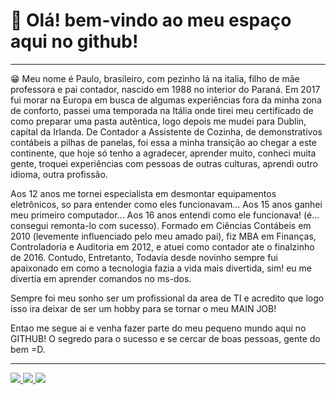 <h1>👋 Olá! bem-vindo ao meu espaço aqui no github!</h1>

<hr>

<p>😁 Meu nome é Paulo, brasileiro, com pezinho lá na italia, filho de mãe professora e pai contador, nascido em 1988 no interior do Paraná. Em 2017 fui morar na Europa em busca de algumas experiências fora da minha zona de conforto, passei uma temporada na Itália onde tirei meu certificado de como preparar uma pasta autêntica, logo depois me mudei para Dublin, capital da Irlanda. De Contador a Assistente de Cozinha, de demonstrativos contábeis a pilhas de panelas, foi essa a minha transição ao chegar a este continente, que hoje só tenho a agradecer, aprender muito, conheci muita gente, troquei experiências com pessoas de outras culturas, aprendi outro idioma, outra profissão.</p> 

<p>Aos 12 anos me tornei especialista em desmontar equipamentos eletrônicos, so para entender como eles funcionavam... Aos 15 anos ganhei meu primeiro computador... Aos 16 anos entendi como ele funcionava! (é... consegui remonta-lo com sucesso). Formado em Ciências Contábeis em 2010 (levemente influenciado pelo meu amado pai), fiz MBA em Finanças, Controladoria e Auditoria em 2012, e atuei como contador ate o finalzinho de 2016. Contudo, Entretanto, Todavia desde novinho sempre fui apaixonado em como a tecnologia fazia a vida mais divertida, sim! eu me divertia em aprender comandos no ms-dos.</p> 

<p>Sempre foi meu sonho ser um profissional da area de  TI e acredito que logo isso ira deixar de ser um hobby para se tornar o meu MAIN JOB!<p/>

<p>Entao me segue ai e venha fazer parte do meu pequeno mundo aqui no GITHUB! O segredo para o sucesso e se cercar de boas pessoas, gente do bem =D.</p>

<hr>

<div>
  <a href="https://www.linkedin.com/in/paulocataneo/" target="_blank">
    <img src="https://img.shields.io/badge/LinkedIn-0077B5?style=for-the-badge&logo=linkedin&logoColor=white">
  </a>
  <a href="https://www.instagram.com/prcataneo/" target="_blank">
    <img src="https://img.shields.io/badge/Instagram-E4405F?style=for-the-badge&logo=instagram&logoColor=white">
  </a>
  <a href="https://www.facebook.com/prcataneo" target="_blank">
    <img src="https://img.shields.io/badge/Facebook-1877F2?style=for-the-badge&logo=facebook&logoColor=white">
  </a>
</div>
